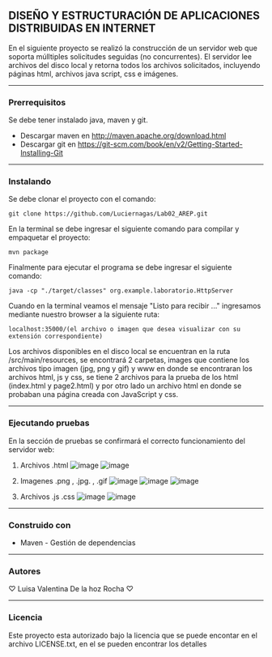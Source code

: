 ## DISEÑO Y ESTRUCTURACIÓN DE APLICACIONES DISTRIBUIDAS EN INTERNET

En el siguiente proyecto se realizó la construcción de un servidor web que soporta múlltiples solicitudes seguidas (no concurrentes). El servidor lee archivos del disco local y retorna todos los archivos solicitados, incluyendo páginas html, archivos java script, css e imágenes.

* * *
### Prerrequisitos
Se debe tener instalado java, maven y git.
* Descargar maven en  http://maven.apache.org/download.html
* Descargar git en https://git-scm.com/book/en/v2/Getting-Started-Installing-Git
  
* * *
### Instalando
Se debe clonar el proyecto con el comando:
~~~
git clone https://github.com/Luciernagas/Lab02_AREP.git
~~~
En la terminal se debe ingresar el siguiente comando para compilar y empaquetar el proyecto:
~~~
mvn package
~~~
Finalmente para ejecutar el programa se debe ingresar el siguiente comando:
~~~
java -cp "./target/classes" org.example.laboratorio.HttpServer
~~~
Cuando en la terminal veamos el mensaje "Listo para recibir ..." ingresamos mediante nuestro browser a la siguiente ruta:
```
localhost:35000/(el archivo o imagen que desea visualizar con su extensión correspondiente)
```

Los archivos disponibles en el disco local se encuentran en la ruta /src/main/resources, se encontrará 2 carpetas, images que contiene los archivos tipo imagen (jpg, png y gif) y www en donde se encontraran los archivos html, js y css, se tiene 2 archivos para la prueba de los html (index.html y page2.html) y por otro lado un archivo html en donde se probaban una página creada con JavaScript y css.

* * *
### Ejecutando pruebas
En la sección de pruebas se confirmará el correcto funcionamiento del servidor web:
1. Archivos .html
![image](https://github.com/Luciernagas/Lab02_AREP/assets/104604359/b48446be-2a21-4440-a84b-1d1556340e20)
![image](https://github.com/Luciernagas/Lab02_AREP/assets/104604359/c6e9893b-4f62-42a4-aef2-8ab80eba430c)

2. Imagenes .png , .jpg. , .gif
![image](https://github.com/Luciernagas/Lab02_AREP/assets/104604359/dc42d72f-afb8-4e20-ad40-dcfa5a284498)
![image](https://github.com/Luciernagas/Lab02_AREP/assets/104604359/d79e13d9-7aad-4335-9588-4936fbed0fd3)
![image](https://github.com/Luciernagas/Lab02_AREP/assets/104604359/b7491f05-d809-489a-8f05-747867d54804)

3. Archivos .js .css
![image](https://github.com/Luciernagas/Lab02_AREP/assets/104604359/a8c9b3d7-b9d0-4bf9-9214-ec76cc10a1f9)
![image](https://github.com/Luciernagas/Lab02_AREP/assets/104604359/382a5c07-4f52-407d-9692-e898945aa5b8)


* * *
### Construido con
* Maven - Gestión de dependencias

* * *
### Autores
♡ Luisa Valentina De la hoz Rocha ♡

* * *
### Licencia
Este proyecto esta autorizado bajo la licencia que se puede encontar en el archivo LICENSE.txt, en el se pueden encontrar los detalles
